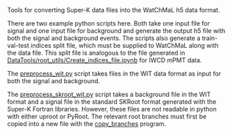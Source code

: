 Tools for converting Super-K data files into the WatChMaL h5 data format.

There are two example python scripts here. Both take one input file for signal and one input file for background and generate the output h5 file with both the signal and background events. The scripts also generate a train-val-test indices split file, which must be supplied to WatChMaL along with the data file. This split file is analogous to the file generated in [DataTools/root_utils/Create_indices_file.ipynb](../root_utils/Create_indices_file.ipynb) for IWCD mPMT data.

The [preprocess_wit.py](preprocess_wit.py) script takes files in the WIT data format as input for both the signal and background.

The [preprocess_skroot_wit.py](preprocess_wit_skroot.py) script takes a background file in the WIT format and a signal file in the standard SKRoot format generated with the Super-K Fortran libraries. However, these files are not readable in python with either uproot or PyRoot. The relevant root branches must first be copied into a new file with the [copy_branches](copy_branches/copy_branches.cc) program.

